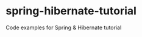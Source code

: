 spring-hibernate-tutorial
=========================

Code examples for Spring &amp; Hibernate tutorial
